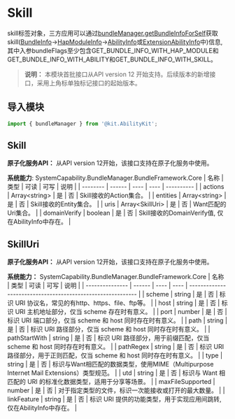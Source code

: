 # Skill

skill标签对象，三方应用可以通过[bundleManager.getBundleInfoForSelf](js-apis-bundleManager.md#bundlemanagergetbundleinfoforself)获取skill([BundleInfo](./js-apis-bundleManager-bundleInfo.md)->[HapModuleInfo](./js-apis-bundleManager-hapModuleInfo.md)->[AbilityInfo](./js-apis-bundleManager-abilityInfo.md)或[ExtensionAbilityInfo](./js-apis-bundleManager-extensionAbilityInfo.md)中)信息,其中入参bundleFlags至少包含GET_BUNDLE_INFO_WITH_HAP_MODULE和GET_BUNDLE_INFO_WITH_ABILITY和GET_BUNDLE_INFO_WITH_SKILL。

> **说明：**
> 本模块首批接口从API version 12 开始支持。后续版本的新增接口，采用上角标单独标记接口的起始版本。

## 导入模块

```ts
import { bundleManager } from '@kit.AbilityKit';
```

## Skill

**原子化服务API：** 从API version 12开始，该接口支持在原子化服务中使用。

**系统能力**: SystemCapability.BundleManager.BundleFramework.Core
| 名称     | 类型   | 可读 | 可写 | 说明       |
| -------- | ------ | ---- | ---- | ---------- |
| actions     | Array\<string> | 是   | 否   | Skill接收的Action集合。 |
| entities    | Array\<string> | 是   | 否   | Skill接收的Entity集合。   |
| uris | Array\<SkillUri> | 是   | 否   | Want匹配的Uri集合。 |
| domainVerify     | boolean | 是   | 否   | Skill接收的DomainVerify值, 仅在AbilityInfo中存在。 |

## SkillUri

**原子化服务API：** 从API version 12开始，该接口支持在原子化服务中使用。

**系统能力：** SystemCapability.BundleManager.BundleFramework.Core
| 名称            | 类型   | 可读 | 可写 | 说明                                                        |
| --------------- | ------ | ---- | ---- | ----------------------------------------------------------- |
| scheme          | string | 是   | 否   | 标识 URI 协议名，常见的有http、https、file、ftp等。          |
| host            | string | 是   | 否   | 标识 URI 主机地址部分，仅当 scheme 存在时有意义。            |
| port            | number | 是   | 否   | 标识 URI 端口部分，仅当 scheme 和 host 同时存在时有意义。   |
| path            | string | 是   | 否   | 标识 URI 路径部分，仅当 scheme 和 host 同时存在时有意义。   |
| pathStartWith   | string | 是   | 否   | 标识 URI 路径部分，用于前缀匹配，仅当 scheme 和 host 同时存在时有意义。 |
| pathRegex       | string | 是   | 否   | 标识 URI 路径部分，用于正则匹配，仅当 scheme 和 host 同时存在时有意义。 |
| type            | string | 是   | 否   | 标识与Want相匹配的数据类型，使用MIME（Multipurpose Internet Mail Extensions）类型规范。 |
| utd             | string | 是   | 否   | 标识与 Want 相匹配的 URI 的标准化数据类型，适用于分享等场景。 |
| maxFileSupported | number   | 是   | 否   | 对于指定类型的文件，标识一次能接收或打开的最大数量。 |
| linkFeature     | string | 是   | 否   | 标识 URI 提供的功能类型，用于实现应用间跳转, 仅在AbilityInfo中存在。 |